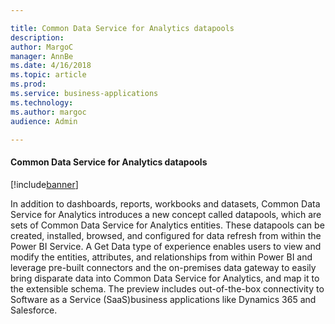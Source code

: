 ```yaml
---

title: Common Data Service for Analytics datapools
description: 
author: MargoC
manager: AnnBe
ms.date: 4/16/2018
ms.topic: article
ms.prod: 
ms.service: business-applications
ms.technology: 
ms.author: margoc
audience: Admin

---
```

#### Common Data Service for Analytics datapools

[!include[banner](../../../includes/banner.md)]


In addition to dashboards, reports, workbooks and datasets, Common Data Service
for Analytics introduces a new concept called datapools, which are sets of
Common Data Service for Analytics entities. These datapools can be created,
installed, browsed, and configured for data refresh from within the Power BI
Service. A Get Data type of experience enables users to view and modify the
entities, attributes, and relationships from within Power BI and leverage
pre-built connectors and the on-premises data gateway to easily bring disparate
data into Common Data Service for Analytics, and map it to the extensible
schema. The preview includes out-of-the-box connectivity to Software as a
Service (SaaS)business applications like Dynamics 365 and Salesforce.
